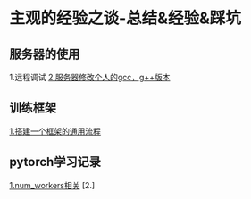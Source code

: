 主观的经验之谈-总结&经验&踩坑
===
服务器的使用
---
1.远程调试
[2.服务器修改个人的gcc，g++版本]()

训练框架
---
[1.搭建一个框架的通用流程](https://github.com/ZM-Zhou/TheWaytoBigBrother/tree/master/example_project)

pytorch学习记录
---
[1.num_workers相关]()
[2.]
